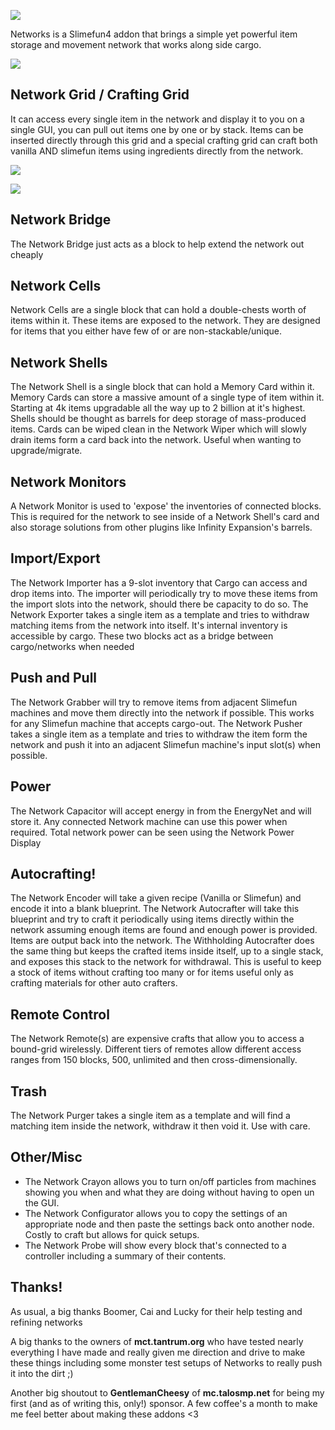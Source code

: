 ![](https://github.com/Sefiraat/Networks/blob/master/images/logo/logo_large.png?raw=true)

Networks is a Slimefun4 addon that brings a simple yet powerful item storage and movement network that works along side
cargo.

![](https://github.com/Sefiraat/Networks/blob/master/images/wiki/setup.png?raw=true)

## Network Grid / Crafting Grid

It can access every single item in the network and display it to you on a single GUI, you can pull out items one by one
or by stack. Items can be inserted directly through this grid and a special crafting grid can craft both vanilla AND
slimefun items using ingredients directly from the network.

![](https://github.com/Sefiraat/Networks/blob/master/images/wiki/grid.png?raw=true)

![](https://github.com/Sefiraat/Networks/blob/master/images/wiki/grid_crafting.png?raw=true)

## Network Bridge

The Network Bridge just acts as a block to help extend the network out cheaply

## Network Cells
Network Cells are a single block that can hold a double-chests worth of items within it. These items are exposed to the network. They are designed for items that you either have few of or are non-stackable/unique.

## Network Shells
The Network Shell is a single block that can hold a Memory Card within it. Memory Cards can store a massive amount of a single type of item within it. Starting at 4k items upgradable all the way up to 2 billion at it's highest. Shells should be thought as barrels for deep storage of mass-produced items.
Cards can be wiped clean in the Network Wiper which will slowly drain items form a card back into the network. Useful when wanting to upgrade/migrate.

## Network Monitors
A Network Monitor is used to 'expose' the inventories of connected blocks. This is required for the network to see inside of a Network Shell's card and also storage solutions from other plugins like Infinity Expansion's barrels.

## Import/Export
The Network Importer has a 9-slot inventory that Cargo can access and drop items into. The importer will periodically try to move these items from the import slots into the network, should there be capacity to do so.
The Network Exporter takes a single item as a template and tries to withdraw matching items from the network into itself. It's internal inventory is accessible by cargo.
These two blocks act as a bridge between cargo/networks when needed

## Push and Pull
The Network Grabber will try to remove items from adjacent Slimefun machines and move them directly into the network if possible. This works for any Slimefun machine that accepts cargo-out.
The Network Pusher takes a single item as a template and tries to withdraw the item form the network and push it into an adjacent Slimefun machine's input slot(s) when possible.

## Power
The Network Capacitor will accept energy in from the EnergyNet and will store it. Any connected Network machine can use this power when required.
Total network power can be seen using the Network Power Display

## Autocrafting!
The Network Encoder will take a given recipe (Vanilla or Slimefun) and encode it into a blank blueprint.
The Network Autocrafter will take this blueprint and try to craft it periodically using items directly within the network assuming enough items are found and enough power is provided. Items are output back into the network.
The Withholding Autocrafter does the same thing but keeps the crafted items inside itself, up to a single stack, and exposes this stack to the network for withdrawal. This is useful to keep a stock of items without crafting too many or for items useful only as crafting materials for other auto crafters.

## Remote Control
The Network Remote(s) are expensive crafts that allow you to access a bound-grid wirelessly. Different tiers of remotes allow different access ranges from 150 blocks, 500, unlimited and then cross-dimensionally.

## Trash
The Network Purger takes a single item as a template and will find a matching item inside the network, withdraw it then void it. Use with care.

## Other/Misc
- The Network Crayon allows you to turn on/off particles from machines showing you when and what they are doing without having to open un the GUI.
- The Network Configurator allows you to copy the settings of an appropriate node and then paste the settings back onto another node. Costly to craft but allows for quick setups.
- The Network Probe will show every block that's connected to a controller including a summary of their contents.


## Thanks!

As usual, a big thanks Boomer, Cai and Lucky for their help testing and refining networks

A big thanks to the owners of **mct.tantrum.org** who have tested nearly everything I have made and really given me direction and drive to make these things including some monster test setups of Networks to really push it into the dirt ;)

Another big shoutout to **GentlemanCheesy** of **mc.talosmp.net** for being my first (and as of writing this, only!) sponsor. A few coffee's a month to make me feel better about making these addons <3
